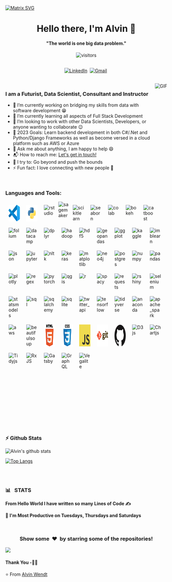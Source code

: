 
  [![Matrix SVG](https://www.intersystemsuki.com/wp-content/uploads/2020/06/finance.gif)](https://www.youtube.com/watch?v=SDkAGkd4NLc) 
<p>
  <h1 align="center"><b>Hello there, I'm Alvin 👋</b></h1>
</p>

<p>
  <h4 align="center"><b>"The world is one big data problem."</b></h4>
</p>
<p align="center">
    <img align="center" alt="visitors" src="https://gpvc.arturio.dev/alvinwendt" />
   


  
   
  </p>

</p>

<p align="center">
<br>
<a href="https://www.linkedin.com/in/alvinwendt"><img src="https://img.shields.io/badge/linkedin-%230077B5.svg?&style=for-the-badge&logo=linkedin&logoColor=white" alt="LinkedIn" /></a>&nbsp;
<a href="mailto:alvinwendt@gmail.com?subject=Hi%20Alvin"><img src="https://img.shields.io/badge/gmail-%23D14836.svg?&style=for-the-badge&logo=gmail&logoColor=white" alt="Gmail"/></a>&nbsp;
<!--<a href="https://kkvanonymous.github.io/"><img alt="Website" src="https://img.shields.io/website?style=for-the-badge&up_message=portfolio&url=https%3A%2F%2Fkkvanonymous.github.io%2F"></a>-->
</p>

<br>

<img align="right" height="270px" alt="GIF" src="https://www.analyticsindiamag.com/wp-content/uploads/2018/12/developer-dribbble.gif" />

### I am a Futurist, Data Scientist, Consultant and Instructor
- 🔭 I’m currently working on bridging my skills from data with software development :grin:
- 🌱 I’m currently learning all aspects of Full Stack Development
- 👯 I’m looking to work with other Data Scientists, Developers, or anyone wanting to collaborate :wink:
- 🥅 2023 Goals: Learn backend development in both C#/.Net and Python/Django Frameworks as well as become versed in a cloud platform such as AWS or Azure
- 💬 Ask me about anything, I am happy to help :smile:
- 📬 How to reach me: [Let's get in touch!][linkedin]
- 🧗 I try to: Go beyond and push the bounds
- ⚡ Fun fact: I love connecting with new people :raised_hands:

<br>

### Languages and Tools: 
<article style="display:flex;flex-wrap: wrap;">
<img style="margin:10px" align="left" alt="Visual Studio Code" width="35px" src="https://raw.githubusercontent.com/github/explore/80688e429a7d4ef2fca1e82350fe8e3517d3494d/topics/visual-studio-code/visual-studio-code.png" />
<img style="margin:10px" align="left" alt="HTML5" width="35px" src="https://raw.githubusercontent.com/github/explore/80688e429a7d4ef2fca1e82350fe8e3517d3494d/topics/python/python.png" />
<img style="margin:10px" align="left" alt="rstudio" width="35px" src="https://user-images.githubusercontent.com/70002987/122630240-fdabf700-d087-11eb-973b-57bd0dcde466.png"/>
<img align="left" alt="sagemaker" width="35px" src="https://user-images.githubusercontent.com/70002987/122630241-fe448d80-d087-11eb-910e-78f539231249.png"/>
<img style="margin:10px" align="left" alt="scikitlearn" width="35px" src="https://user-images.githubusercontent.com/70002987/122630242-fe448d80-d087-11eb-903c-9343266d236e.png" />
<img style="margin:10px" align="left" alt="seaborn" width="35px" src="https://user-images.githubusercontent.com/70002987/122630243-fe448d80-d087-11eb-8db5-e8321ed2c55a.png"/>
<img style="margin:10px" align="left" alt="colab" width="35px" src="https://user-images.githubusercontent.com/70002987/122630260-1ddbb600-d088-11eb-98e6-8a9dca6be7a5.png"/>
<img style="margin:10px" align="left" alt="bokeh" width="35px" src="https://user-images.githubusercontent.com/70002987/122630261-1ddbb600-d088-11eb-9cec-d00bc3eaa51b.png"/>
<img style="margin:10px" align="left" alt="catboost" width="35px" src="https://user-images.githubusercontent.com/70002987/122630262-1e744c80-d088-11eb-8abc-95a9bd871247.png"/>
<img style="margin:10px" align="left" alt="folium" width="35px" src="https://user-images.githubusercontent.com/70002987/122630264-23390080-d088-11eb-9220-eef2371d87ce.jpg"/>
<img style="margin:10px" align="left" alt="datacamp" width="35px" src="https://user-images.githubusercontent.com/70002987/122630265-23d19700-d088-11eb-9e50-1bf9a4e9630a.png"/>
<img style="margin:10px" align="left" alt="dplyr" width="35px" src="https://user-images.githubusercontent.com/70002987/122630267-23d19700-d088-11eb-9930-854c3d3c643e.png"/>
<img style="margin:10px" align="left" alt="hadoop" width="35px" src="https://user-images.githubusercontent.com/70002987/122630273-29c77800-d088-11eb-940d-191cd911783c.png"/>
<img style="margin:10px" align="left" alt="hdf5" width="35px" src="https://user-images.githubusercontent.com/70002987/122630275-2a600e80-d088-11eb-94a6-7d6c54909ba0.png"/>
<img style="margin:10px" align="left" alt="geopandas" width="35px" src="https://user-images.githubusercontent.com/70002987/122630276-2a600e80-d088-11eb-9833-7fc8094d6036.png"/>
<img style="margin:10px" align="left" alt="ggplot" width="35px" src="https://user-images.githubusercontent.com/70002987/122630278-2af8a500-d088-11eb-84b2-de2d996a4307.png"/>
<img style="margin:10px" align="left" alt="kaggle" width="35px" src="https://user-images.githubusercontent.com/70002987/122630284-2fbd5900-d088-11eb-889c-a687d017c660.png"/>
<img style="margin:10px" align="left" alt="imblearn" width="35px" src="https://user-images.githubusercontent.com/70002987/122630285-3055ef80-d088-11eb-971d-844d5d460dc0.png"/>
<img style="margin:10px" align="left" alt="json" width="35px" src="https://user-images.githubusercontent.com/70002987/122630286-3055ef80-d088-11eb-826e-735f56f51e34.png"/>
<img style="margin:10px" align="left" alt="jupyter" width="35px" src="https://user-images.githubusercontent.com/70002987/122630287-3055ef80-d088-11eb-85bc-cafdf9d5bf99.png"/>
<img style="margin:10px" align="left" alt="nltk" width="35px" src="https://user-images.githubusercontent.com/70002987/122630292-3350e000-d088-11eb-8b40-41375332b449.png"/>
<img style="margin:10px" align="left" alt="keras" width="35px" src="https://user-images.githubusercontent.com/70002987/122630293-3350e000-d088-11eb-8676-67301f848bf7.png"/>
<img style="margin:10px" align="left" alt="matplotlib" width="35px" src="https://user-images.githubusercontent.com/70002987/122630294-33e97680-d088-11eb-8cc2-d4399e9bf3cf.png"/>
<img style="margin:10px" align="left" alt="neo4j" width="35px" src="https://user-images.githubusercontent.com/70002987/122630295-33e97680-d088-11eb-89d7-35dd0470cc0c.png"/>
<img style="margin:10px" align="left" alt="postgres" width="35px" src="https://user-images.githubusercontent.com/70002987/122630298-38159400-d088-11eb-8fbb-6a4307c1d3cd.png"/>
<img style="margin:10px" align="left" alt="numpy" width="35px" src="https://user-images.githubusercontent.com/70002987/122630299-38ae2a80-d088-11eb-83a1-e3b323a68941.png"/>
<img style="margin:10px" align="left" alt="pandas" width="35px" src="https://user-images.githubusercontent.com/70002987/122630300-38ae2a80-d088-11eb-9777-2ace54472f2c.png"/>
<img style="margin:10px" align="left" alt="plotly" width="35px" src="https://user-images.githubusercontent.com/70002987/122630301-38ae2a80-d088-11eb-901c-38a2a2626701.png"/>
<img style="margin:10px" align="left" alt="regex" width="35px" src="https://user-images.githubusercontent.com/70002987/122630302-3ba91b00-d088-11eb-9d6a-7ce102cee071.png"/>
<img style="margin:10px" align="left" alt="pytorch" width="35px" src="https://user-images.githubusercontent.com/70002987/122630303-3c41b180-d088-11eb-976e-f62691424057.png"/>
<img style="margin:10px" align="left" alt="qgis" width="35px" src="https://user-images.githubusercontent.com/70002987/122630304-3c41b180-d088-11eb-91ba-d5ebd8a9a7ea.png"/>
<img style="margin:10px" align="left" alt="r" width="35px" src="https://user-images.githubusercontent.com/70002987/122630305-3c41b180-d088-11eb-9bcb-670a4298cad3.png"/>
<img style="margin:10px" align="left" alt="spacy" width="35px" src="https://user-images.githubusercontent.com/70002987/122630309-42379280-d088-11eb-80ca-332637d03ed5.png"/>
<img style="margin:10px" align="left" alt="requests" width="35px" src="https://user-images.githubusercontent.com/70002987/122630310-42379280-d088-11eb-9754-44eb480fc2da.png"/>
<img style="margin:10px" align="left" alt="rshiny" width="35px" src="https://user-images.githubusercontent.com/70002987/122630311-42d02900-d088-11eb-9997-1ffed63e56f7.png"/>
<img style="margin:10px" align="left" alt="selenium" width="35px" src="https://user-images.githubusercontent.com/70002987/122630312-42d02900-d088-11eb-82f9-cdcf892b6d07.png"/>
<img style="margin:10px" align="left" alt="statsmodels" width="35px" src="https://user-images.githubusercontent.com/70002987/122630316-46fc4680-d088-11eb-8ea8-75c5648fde24.png"/>
<img style="margin:10px" align="left" alt="sql" width="35px" src="https://thumbs.dreamstime.com/b/sql-database-icon-logo-design-ui-ux-app-orange-inscription-shadow-96841969.jpg"/>
<img style="margin:10px" align="left" alt="sqlalchemy" width="35px" src="https://user-images.githubusercontent.com/70002987/122630318-4794dd00-d088-11eb-8700-bbd232c25b70.png"/>
<img style="margin:10px" align="left" alt="sqlite" width="35px" src="https://user-images.githubusercontent.com/70002987/122630319-4794dd00-d088-11eb-9255-877e8ea7b650.jpeg"/>
<img style="margin:10px" align="left" alt="twitter_api" width="35px" src="https://user-images.githubusercontent.com/70002987/122630321-4a8fcd80-d088-11eb-9659-84e18251e69e.png"/>
<img style="margin:10px" align="left" alt="tensorflow" width="35px" src="https://user-images.githubusercontent.com/70002987/122630322-4b286400-d088-11eb-9ea0-cdc360b2481a.png"/>
<img style="margin:10px" align="left" alt="tidyverse" width="35px" src="https://user-images.githubusercontent.com/70002987/122630323-4b286400-d088-11eb-9e57-912794e436bf.png"/>
<img style="margin:10px" align="left" alt="anaconda" width="35px" src="https://user-images.githubusercontent.com/70002987/122630251-0f8d9a00-d088-11eb-81fb-a66b1fe03516.png"/>
<img style="margin:10px" align="left" alt="apache_spark" width="35px" src="https://user-images.githubusercontent.com/70002987/122630252-0f8d9a00-d088-11eb-88ca-151b14b07763.png"/>
<img style="margin:10px" align="left" alt="aws" width="35px" src="https://user-images.githubusercontent.com/70002987/122630253-0f8d9a00-d088-11eb-9b3f-27666e7bbe14.png"/>
<img style="margin:10px" align="left" alt="beautifulsoup" width="35px" src="https://user-images.githubusercontent.com/70002987/122630254-0f8d9a00-d088-11eb-814c-97a3d350e7fd.png"/>
<img style="margin:10px" align="left" alt="HTML5" width="35px" src="https://raw.githubusercontent.com/github/explore/80688e429a7d4ef2fca1e82350fe8e3517d3494d/topics/html/html.png" />
<img style="margin:10px" align="left" alt="CSS3" width="35px" src="https://raw.githubusercontent.com/github/explore/80688e429a7d4ef2fca1e82350fe8e3517d3494d/topics/css/css.png" />
<img style="margin:10px" align="left" alt="JavaScript" width="35px" src="https://raw.githubusercontent.com/github/explore/80688e429a7d4ef2fca1e82350fe8e3517d3494d/topics/javascript/javascript.png" />
<img style="margin:10px" align="left" alt="Git" width="35px" src="https://raw.githubusercontent.com/github/explore/80688e429a7d4ef2fca1e82350fe8e3517d3494d/topics/git/git.png" />
<img style="margin:10px" align="left" alt="GitHub" width="35px" src="https://raw.githubusercontent.com/github/explore/78df643247d429f6cc873026c0622819ad797942/topics/github/github.png" />
<img style="margin:10px" align="left" alt="D3js" width="35px" src="https://raw.githubusercontent.com/d3/d3-logo/master/d3.png" />
<img style="margin:10px" align="left" alt="Chartjs" width="35px" src="https://www.chartjs.org/img/chartjs-logo.svg" />
<img style="margin:10px" align="left" alt="Tidyjs" width="35px" src="https://pbeshai.github.io/tidy/img/logo.svg" />
<img style="margin:10px" align="left" alt="RxJS" width="35px" src="https://rxjs.dev/generated/images/marketing/home/Rx_Logo-512-512.png" />
<img style="margin:10px" align="left" alt="Gatsby" width="35px" src="https://upload.wikimedia.org/wikipedia/en/d/d0/Gatsby_Logo.png" />
<img style="margin:10px" align="left" alt="GraphQL" width="35px" src="https://www.advantco.com/hubfs/GraphicQL%20Logo.png" />
<img style="margin:10px" align="left" alt="Vegalite" width="35px" src="https://upload.wikimedia.org/wikipedia/commons/thumb/5/58/Vega-Lite_Logo.svg/2560px-Vega-Lite_Logo.svg.png" />
</article>
<br>
<br>
<br>
<br>
<br>
<br>
<br>
<br>
<br>
<br>
<!--
<details>
  <summary>:zap: Github Stats</summary>
<p align='center'>
  <img align="center" src="https://github-readme-stats.vercel.app/api?username=alvinwendt&show_icons=true&title_color=fff&icon_color=79ff97&text_color=efefef&bg_color=24292e" alt="Lakshya's Github Stats">
</p>
<br>
<p align='center'>
  <img align="center" src="https://github-readme-stats.vercel.app/api/top-langs/?username=alvinwendt&show_icons=true&hide_border=true&theme=radical">
</p>
</details> -->



### ⚡ Github Stats

![Alvin's github stats](https://github-readme-stats.vercel.app/api?username=alvinwendt)

[![Top Langs](https://github-readme-stats.vercel.app/api/top-langs/?username=alvinwendt)](https://github.com/anuraghazra/github-readme-stats)




<!-- stats
![GitHub stats](https://github-readme-stats.vercel.app/api?username=alvinwendt&show_icons=true&hide_border=true&theme=dark)
![Sumanth's github Programming stats](https://github-readme-stats.vercel.app/api/top-langs/?username=alvinwendt&show_icons=true&hide_border=true")-->

<br>
  
<br>

### 📊 &nbsp; STATS

<!--START_SECTION_LINES_OF_CODE:readme-info-->
**From Hello World I have written so many Lines of Code ✍️**


<!--END_SECTION_LINES_OF_CODE:readme-info-->

<!--START_SECTION_DAILY_COMMIT:readme-info-->
<!--**I'm an early 🐤** 

| | | | |
| --- | --- | --- | --- |
|🌞 Morning                |xx commits          |![](https://via.placeholder.com/60x22/000000/000000?text=+)![](https://via.placeholder.com/340x22/b8b8b8/b8b8b8?=text=+)|x.x%|
|🌆 Daytime                |xx commits         |![](https://via.placeholder.com/172x22/000000/000000?text=+)![](https://via.placeholder.com/228x22/b8b8b8/b8b8b8?=text=+)|x.x%|
|🌃 Evening                |xx commits         |![](https://via.placeholder.com/148x22/000000/000000?text=+)![](https://via.placeholder.com/252x22/b8b8b8/b8b8b8?=text=+)|x.x%|
|🌙 Night                  |xx commits          |![](https://via.placeholder.com/20x22/000000/000000?text=+)![](https://via.placeholder.com/380x22/b8b8b8/b8b8b8?=text=+)|x.x%|
| | | | |
-->
<!--END_SECTION_DAILY_COMMIT:readme-info-->

<!--START_SECTION_WEEKLY_COMMIT:readme-info-->
📅 **I'm Most Productive on Tuesdays, Thursdays and Saturdays** 
<!--
| | | | |
| --- | --- | --- | --- |
|Monday                   |xx commits          |![](https://via.placeholder.com/56x22/000000/000000?text=+)![](https://via.placeholder.com/344x22/b8b8b8/b8b8b8?=text=+)|x.x%|
|Tuesday                  |xx commits          |![](https://via.placeholder.com/32x22/000000/000000?text=+)![](https://via.placeholder.com/368x22/b8b8b8/b8b8b8?=text=+)|x.x%|
|Wednesday                |xx commits          |![](https://via.placeholder.com/56x22/000000/000000?text=+)![](https://via.placeholder.com/344x22/b8b8b8/b8b8b8?=text=+)|x.x%|
|Thursday                 |xx commits          |![](https://via.placeholder.com/96x22/000000/000000?text=+)![](https://via.placeholder.com/304x22/b8b8b8/b8b8b8?=text=+)|x.x%|
|Friday                   |xx commits          |![](https://via.placeholder.com/48x22/000000/000000?text=+)![](https://via.placeholder.com/352x22/b8b8b8/b8b8b8?=text=+)|x.x%|
|Saturday                 |xx commits          |![](https://via.placeholder.com/40x22/000000/000000?text=+)![](https://via.placeholder.com/360x22/b8b8b8/b8b8b8?=text=+)|x.x%|
|Sunday                   |xx commits          |![](https://via.placeholder.com/72x22/000000/000000?text=+)![](https://via.placeholder.com/328x22/b8b8b8/b8b8b8?=text=+)|x.x%|
| | | | |

<!--END_SECTION_WEEKLY_COMMIT:readme-info-->

<!--START_SECTION_LANGUAGE:readme-info-->
<!--**My 💖 languages R and Python** 

| | | | |
| --- | --- | --- | --- |
|Python                   |xx repos|            ![](https://via.placeholder.com/224x22/000000/000000?text=+)![](https://via.placeholder.com/176x22/b8b8b8/b8b8b8?=text=+)|55.56%|
|R                     |xx repos|             ![](https://via.placeholder.com/156x22/000000/000000?text=+)![](https://via.placeholder.com/244x22/b8b8b8/b8b8b8?=text=+)|38.89%|
|Other               |xx repos|             ![](https://via.placeholder.com/24x22/000000/000000?text=+)![](https://via.placeholder.com/376x22/b8b8b8/b8b8b8?=text=+)|5.56%|
| | | | |

<!--END_SECTION_LANGUAGE:readme-info-->

<br>

<div align="center">
<h3 align="center">Show some &nbsp;❤️&nbsp; by starring some of the repositories!</h3>
</div><img src="https://github.com/punitkmryh/punitkmryh/blob/master/wave.svg" />

<!--[website]: -->
[twitter]: https://twitter.com/sumanth_98?s=09
<!--[youtube]: https://www.youtube.com/channel/UC40R8Rvwjhu08Z0MFffNfsg-->
[linkedin]: https://www.linkedin.com/in/alvinwendt/


#### Thank You -🙏🏼

⭐️ From [Alvin Wendt](https://github.com/alvinwendt)
